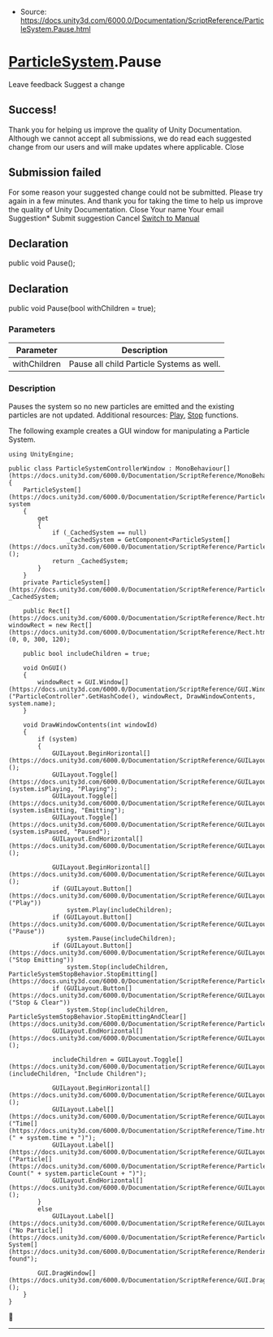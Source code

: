 * Source: https://docs.unity3d.com/6000.0/Documentation/ScriptReference/ParticleSystem.Pause.html

#  [ParticleSystem](https://docs.unity3d.com/6000.0/Documentation/ScriptReference/ParticleSystem.html).Pause
Leave feedback
Suggest a change
## Success!
Thank you for helping us improve the quality of Unity Documentation. Although we cannot accept all submissions, we do read each suggested change from our users and will make updates where applicable.
Close
## Submission failed
For some reason your suggested change could not be submitted. Please <a>try again</a> in a few minutes. And thank you for taking the time to help us improve the quality of Unity Documentation.
Close
Your name Your email Suggestion* Submit suggestion
Cancel
[Switch to Manual](https://docs.unity3d.com/6000.0/Documentation/Manual/class-ParticleSystem.html "Go to ParticleSystem Component in the Manual")
## Declaration
public void Pause(); 
## Declaration
public void Pause(bool withChildren = true); 
### Parameters
Parameter | Description  
---|---  
withChildren | Pause all child Particle Systems as well.  
### Description
Pauses the system so no new particles are emitted and the existing particles are not updated.
Additional resources: [Play](https://docs.unity3d.com/6000.0/Documentation/ScriptReference/ParticleSystem.Play.html), [Stop](https://docs.unity3d.com/6000.0/Documentation/ScriptReference/ParticleSystem.Stop.html) functions.  
  
The following example creates a GUI window for manipulating a Particle System.
```
using UnityEngine;  
  
public class ParticleSystemControllerWindow : MonoBehaviour[](https://docs.unity3d.com/6000.0/Documentation/ScriptReference/MonoBehaviour.html)
{
    ParticleSystem[](https://docs.unity3d.com/6000.0/Documentation/ScriptReference/ParticleSystem.html) system
    {
        get
        {
            if (_CachedSystem == null)
                _CachedSystem = GetComponent<ParticleSystem[](https://docs.unity3d.com/6000.0/Documentation/ScriptReference/ParticleSystem.html)>();
            return _CachedSystem;
        }
    }
    private ParticleSystem[](https://docs.unity3d.com/6000.0/Documentation/ScriptReference/ParticleSystem.html) _CachedSystem;  
  
    public Rect[](https://docs.unity3d.com/6000.0/Documentation/ScriptReference/Rect.html) windowRect = new Rect[](https://docs.unity3d.com/6000.0/Documentation/ScriptReference/Rect.html)(0, 0, 300, 120);  
  
    public bool includeChildren = true;  
  
    void OnGUI()
    {
        windowRect = GUI.Window[](https://docs.unity3d.com/6000.0/Documentation/ScriptReference/GUI.Window.html)("ParticleController".GetHashCode(), windowRect, DrawWindowContents, system.name);
    }  
  
    void DrawWindowContents(int windowId)
    {
        if (system)
        {
            GUILayout.BeginHorizontal[](https://docs.unity3d.com/6000.0/Documentation/ScriptReference/GUILayout.BeginHorizontal.html)();
            GUILayout.Toggle[](https://docs.unity3d.com/6000.0/Documentation/ScriptReference/GUILayout.Toggle.html)(system.isPlaying, "Playing");
            GUILayout.Toggle[](https://docs.unity3d.com/6000.0/Documentation/ScriptReference/GUILayout.Toggle.html)(system.isEmitting, "Emitting");
            GUILayout.Toggle[](https://docs.unity3d.com/6000.0/Documentation/ScriptReference/GUILayout.Toggle.html)(system.isPaused, "Paused");
            GUILayout.EndHorizontal[](https://docs.unity3d.com/6000.0/Documentation/ScriptReference/GUILayout.EndHorizontal.html)();  
  
            GUILayout.BeginHorizontal[](https://docs.unity3d.com/6000.0/Documentation/ScriptReference/GUILayout.BeginHorizontal.html)();
            if (GUILayout.Button[](https://docs.unity3d.com/6000.0/Documentation/ScriptReference/GUILayout.Button.html)("Play"))
                system.Play(includeChildren);
            if (GUILayout.Button[](https://docs.unity3d.com/6000.0/Documentation/ScriptReference/GUILayout.Button.html)("Pause"))
                system.Pause(includeChildren);
            if (GUILayout.Button[](https://docs.unity3d.com/6000.0/Documentation/ScriptReference/GUILayout.Button.html)("Stop Emitting"))
                system.Stop(includeChildren, ParticleSystemStopBehavior.StopEmitting[](https://docs.unity3d.com/6000.0/Documentation/ScriptReference/ParticleSystemStopBehavior.StopEmitting.html));
            if (GUILayout.Button[](https://docs.unity3d.com/6000.0/Documentation/ScriptReference/GUILayout.Button.html)("Stop & Clear"))
                system.Stop(includeChildren, ParticleSystemStopBehavior.StopEmittingAndClear[](https://docs.unity3d.com/6000.0/Documentation/ScriptReference/ParticleSystemStopBehavior.StopEmittingAndClear.html));
            GUILayout.EndHorizontal[](https://docs.unity3d.com/6000.0/Documentation/ScriptReference/GUILayout.EndHorizontal.html)();  
  
            includeChildren = GUILayout.Toggle[](https://docs.unity3d.com/6000.0/Documentation/ScriptReference/GUILayout.Toggle.html)(includeChildren, "Include Children");  
  
            GUILayout.BeginHorizontal[](https://docs.unity3d.com/6000.0/Documentation/ScriptReference/GUILayout.BeginHorizontal.html)();
            GUILayout.Label[](https://docs.unity3d.com/6000.0/Documentation/ScriptReference/GUILayout.Label.html)("Time[](https://docs.unity3d.com/6000.0/Documentation/ScriptReference/Time.html)(" + system.time + ")");
            GUILayout.Label[](https://docs.unity3d.com/6000.0/Documentation/ScriptReference/GUILayout.Label.html)("Particle[](https://docs.unity3d.com/6000.0/Documentation/ScriptReference/ParticleSystem.Particle.html) Count(" + system.particleCount + ")");
            GUILayout.EndHorizontal[](https://docs.unity3d.com/6000.0/Documentation/ScriptReference/GUILayout.EndHorizontal.html)();
        }
        else
            GUILayout.Label[](https://docs.unity3d.com/6000.0/Documentation/ScriptReference/GUILayout.Label.html)("No Particle[](https://docs.unity3d.com/6000.0/Documentation/ScriptReference/ParticleSystem.Particle.html) System[](https://docs.unity3d.com/6000.0/Documentation/ScriptReference/Rendering.VirtualTexturing.System.html) found");  
  
        GUI.DragWindow[](https://docs.unity3d.com/6000.0/Documentation/ScriptReference/GUI.DragWindow.html)();
    }
}

```

* * *
